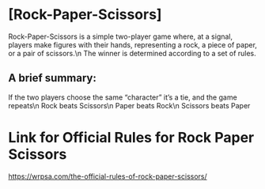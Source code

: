 # [Rock-Paper-Scissors]
Rock-Paper-Scissors is a simple two-player game where, at a signal, players make figures with their hands, representing a rock, a piece of paper, or a pair of scissors.\n
The winner is determined according to a set of rules.
## A brief summary:
If the two players choose the same “character” it’s a tie, and the game repeats\n
Rock beats Scissors\n
Paper beats Rock\n
Scissors beats Paper

# Link for Official Rules for Rock Paper Scissors 
https://wrpsa.com/the-official-rules-of-rock-paper-scissors/

